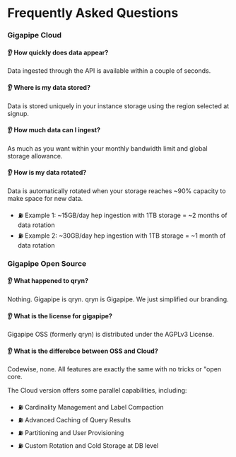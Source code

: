 # Frequently Asked Questions

### Gigapipe Cloud

#### 👂 How quickly does data appear?
Data ingested through the API is available within a couple of seconds.

#### 👂 Where is my data stored?
Data is stored uniquely in your instance storage using the region selected at signup.

#### 👂 How much data can I ingest?
As much as you want within your monthly bandwidth limit and global storage allowance. 

#### 👂 How is my data rotated?
Data is automatically rotated when your storage reaches ~90% capacity to make space for new data.

- ⛽ Example 1: ~15GB/day hep ingestion with 1TB storage = ~2 months of data rotation<br>
- ⛽ Example 2: ~30GB/day hep ingestion with 1TB storage = ~1 month of data rotation<br>

### Gigapipe Open Source

#### 👂 What happened to qryn?
Nothing. Gigapipe is qryn. qryn is Gigapipe. We just simplified our branding.

#### 👂 What is the license for gigapipe?
Gigapipe OSS (formerly qryn) is distributed under the AGPLv3 License.

#### 👂 What is the differebce between OSS and Cloud?
Codewise, none. All features are exactly the same with no tricks or "open core. 

The Cloud version offers some parallel capabilities, including:

- ⛽ Cardinality Management and Label Compaction
- ⛽ Advanced Caching of Query Results
- ⛽ Partitioning and User Provisioning
- ⛽ Custom Rotation and Cold Storage at DB level

